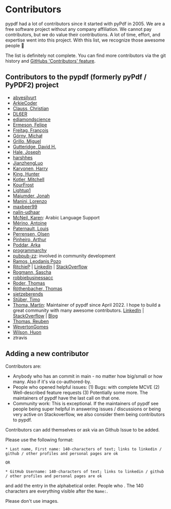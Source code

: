 # Contributors

pypdf had a lot of contributors since it started with pyPdf in 2005. We are
a free software project without any company affiliation. We cannot pay
contributors, but we do value their contributions. A lot of time, effort, and
expertise went into this project. With this list, we recognize those awesome
people 🤗

The list is definitely not complete. You can find more contributors via the git
history and [GitHubs 'Contributors' feature](https://github.com/py-pdf/pypdf/graphs/contributors).

## Contributors to the pypdf (formerly pyPdf / PyPDF2) project

* [abyesilyurt](https://github.com/abyesilyurt)
* [ArkieCoder](https://github.com/ArkieCoder)
* [Clauss, Christian](https://github.com/cclauss)
* [DL6ER](https://github.com/DL6ER)
* [ediamondscience](https://github.com/ediamondscience)
* [Ermeson, Felipe](https://github.com/FelipeErmeson)
* [Freitag, François](https://github.com/francoisfreitag)
* [Górny, Michał](https://github.com/mgorny)
* [Grillo, Miguel](https://github.com/Ineffable22)
* [Gutteridge, David H.](https://github.com/dhgutteridge)
* [Hale, Joseph](https://github.com/thehale)
* [harshhes](https://github.com/harshhes)
* [JianzhengLuo](https://github.com/JianzhengLuo)
* [Karvonen, Harry](https://github.com/Hatell/)
* [King, Hunter](https://github.com/neversphere)
* [Kotler, Mitchell](https://github.com/mitchelljkotler)
* [KourFrost](https://github.com/KourFrost)
* [Lightup1](https://github.com/Lightup1)
* [Majumder, Jonah](https://github.com/jonahmajumder)
* [Manini, Lorenzo](https://github.com/lorenzomanini)
* [maxbeer99](https://github.com/maxbeer99)
* [nalin-udhaar](https://github.com/nalin-udhaar)
* [McNeil, Karen](https://github.com/karenlmcneil): Arabic Language Support
* [Mérino, Antoine](https://github.com/Merinorus)
* [Paternault, Louis](https://framagit.org/spalax)
* [Perrensen, Olsen](https://github.com/olsonperrensen)
* [Pinheiro, Arthur](https://github.com/xilopaint)
* [Poddar, Arka](https://github.com/postmeback)
* [programmarchy](https://github.com/programmarchy)
* [pubpub-zz](https://github.com/pubpub-zz): involved in community development
* [Ramos, Leodanis Pozo](https://github.com/lpozo)
* [RitchieP](https://github.com/RitchieP) | [LinkedIn](https://www.linkedin.com/in/ritchie-p-892b31115/) | [StackOverflow](https://stackoverflow.com/users/13328625/casual-r?tab=profile)
* [Rogmann, Sascha](https://github.com/srogmann)
* [robbiebusinessacc](https://github.com/robbiebusinessacc)
* [Roder, Thomas](https://github.com/MrTomRod)
* [Röthenbacher, Thomas](https://github.com/troethe)
* [sietzeberends](https://github.com/sietzeberends)
* [Stüber, Timo](https://github.com/omit66)
* [Thoma, Martin](https://github.com/MartinThoma): Maintainer of pypdf since April 2022. I hope to build a great community with many awesome contributors. [LinkedIn](https://www.linkedin.com/in/martin-thoma/) | [StackOverflow](https://stackoverflow.com/users/562769/martin-thoma) | [Blog](https://martin-thoma.com/)
* [Thomas, Reuben](https://github.com/rrthomas)
* [WevertonGomes](https://github.com/WevertonGomesCosta)
* [Wilson, Huon](https://github.com/huonw)
* ztravis

## Adding a new contributor

Contributors are:

* Anybody who has an commit in main - no matter how big/small or how many. Also if it's via co-authored-by.
* People who opened helpful issues:
  (1) Bugs: with complete MCVE
  (2) Well-described feature requests
  (3) Potentially some more.
  The maintainers of pypdf have the last call on that one.
* Community work: This is exceptional. If the maintainers of pypdf see people
  being super helpful in answering issues / discussions or being very active on
  Stackoverflow, we also consider them being contributors to pypdf.

Contributors can add themselves or ask via an Github Issue to be added.

Please use the following format:

```
* Last name, First name: 140-characters of text; links to linkedin / github / other profiles and personal pages are ok

OR

* GitHub Username: 140-characters of text; links to linkedin / github / other profiles and personal pages are ok
```

and add the entry in the alphabetical order. People who . The 140 characters are everything visible after the `Name:`.

Please don't use images.
